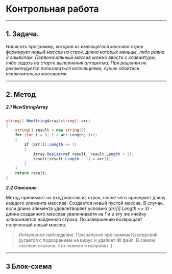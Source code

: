 # Контрольная работа
______
## 1. Задача.

*Написать программу, которая из имеющегося массива строк формирует новый массив из строк, длина которых меньше, либо равна 3 символам. Первоначальный массив можно ввести с клавиатуры, либо задать на старте выполнения алгоритма. При решении не рекомендуется пользоваться коллекциями, лучше обойтись исключительно массивами.*
____
## 2. Метод

***2.1 NewStringArray*** 

``` C#

string[] NewStringArray(string[] arr)
{
    string[] result = new string[0];
    for (int i = 0; i < arr.Length; i++)
    {
        if (arr[i].Length <= 3)
        {
            Array.Resize(ref result, result.Length + 1);
            result[result.Length - 1] = arr[i];
        }
    }
    return result;
}
```

***2.2 Описание***

Метод принимает на вход массив из строк, после чего проверяет длину каждого элемента массива. Создается новый пустой массив. В случае, если длина элемента удовлетворяет условию (*arr[i].Length <= 3*) - длина созданного массива увеличиваетя на 1 и в эту же ячейку записывается найденная строка. По завершению возвращает полученный новый массив. 

> Интересное наблюдение. При запуске программы Касперский ругается с подозрением на вирус и удаляет dll файл. В самом каспере сказали, что ложное и исправят :)
____

## 3 Блок-схема




